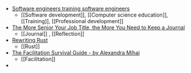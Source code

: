 - [Software engineers training software engineers](https://newsletter.pragmaticengineer.com/p/software-engineers-training-software)
	- [[Software development]], [[Computer science education]], [[Training]], [[Professional development]]
- [The More Senior Your Job Title, the More You Need to Keep a Journal](https://hbr.org/2017/07/the-more-senior-your-job-title-the-more-you-need-to-keep-a-journal?tpcc=orgsocial_edit)
	- [[Journal]] , [[Reflection]]
- [Rewriting Rust](https://josephg.com/blog/rewriting-rust/)
	- [[Rust]]
- [The Facilitation Survival Guide - by Alexandra Mihai](https://educationalist.substack.com/p/the-facilitation-survival-guide)
	- [[Facilitation]]
-